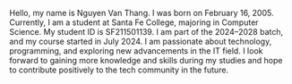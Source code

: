 Hello, my name is Nguyen Van Thang. I was born on February 16, 2005. Currently, I am a student at Santa Fe College, majoring in Computer Science. My student ID is SF211501139. I am part of the 2024–2028 batch, and my course started in July 2024. I am passionate about technology, programming, and exploring new advancements in the IT field. I look forward to gaining more knowledge and skills during my studies and hope to contribute positively to the tech community in the future.


